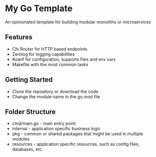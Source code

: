 # My Go Template
An opinionated template for building modular monoliths or microservices

## Features
- Chi Router for HTTP based endpoints
- Zerolog for logging capabilities
- Koanf for configuration, supports files and env vars
- Makefile with the most common tasks

## Getting Started
- Clone the repository or download the code
- Change the module name in the go.mod file

## Folder Structure
- cmd/main.go - main entry point
- internal - application specific business logic
- pkg - common or shared packages that might be used in multiple modules
- resources - application specific resources, such as config files, databases, etc.
